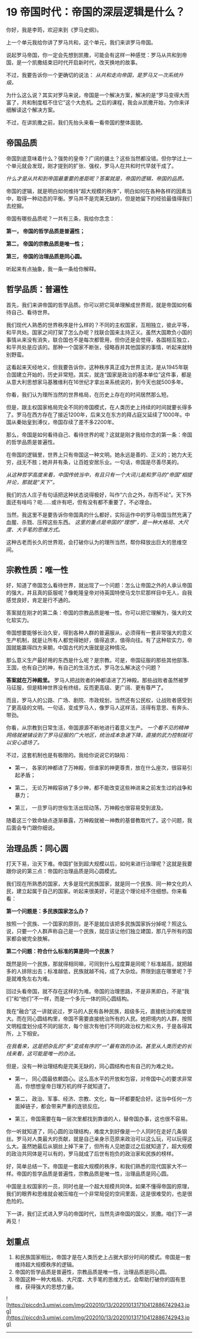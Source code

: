 # 19 帝国时代：帝国的深层逻辑是什么？

你好，我是李筠，欢迎来到《罗马史纲》。

上一个单元我给你讲了罗马共和，这个单元，我们来讲罗马帝国。

说起罗马帝国，你一定会先想到凯撒，可能会有这样一种感觉：罗马从共和到帝国，是一个凯撒结束旧时代开启新时代，改天换地的故事。

不过，我要告诉你一个更确切的说法： *从共和走向帝国，是罗马又一次系统升级。*

为什么这么说？其实对罗马来说，帝国是一个解决方案，解决的是“罗马变得大而富了，共和制度框不住它”这个大危机。之后的课程，我会从凯撒开始，为你来详细解读这个解决方案。

不过，在讲凯撒之前，我们先抬头来看一看帝国的整体面貌。

## 帝国品质

帝国到底意味着什么？强势的皇帝？广阔的疆土？这些当然都没错。但你学过上一个单元就会发现，刚才提到的扩张、强权，罗马人在共和时代早就干成了。

 *什么才是从共和到帝国最重要的差距呢？答案就是，帝国的逻辑，帝国的品质。*

帝国的逻辑，就是明白如何维持“超大规模的秩序”，明白如何在各种各样的因素当中，取得一种动态的平衡。罗马并不是完美无缺的，但是她留下的经验最值得我们去挖掘。

帝国有哪些品质呢？一共有三条，我给你念念：

 **第一， 帝国的哲学品质是普遍性；**

 **第二， 帝国的宗教品质是唯一性；**

 **第三， 帝国的治理品质是同心圆。**

听起来有点抽象，我一条一条给你解释。

## 哲学品质：普遍性

首先，我们来讲帝国的哲学品质。你可以把它简单理解成世界观，就是帝国如何看待自己、看待世界。

我们现代人熟悉的世界秩序是什么样的？不同的主权国家，互相独立，彼此平等，和平共处。国家之间打架了怎么办呢？找联合国来主持正义。虽然大国欺负小国的事情从来没有消失，联合国也不是每次都管用，但你还是会觉得，各国相互独立，和平共处是应该的。那种一个国家不断张，侵略吞并其他国家的事情，听起来就特别野蛮。

这看起来天经地义，但我要告诉你，这种秩序真正成为世界主流，是从1945年联合国建立开始的，历史非常短。其实，就连“国家是政治的基本单位”这件事，都是从意大利思想家马基雅维利在16世纪才拿出来系统说的，到今天也就500多年。

你看，我们认为理所当然的世界格局，在历史上存在的时间居然那么短。

但是，跟主权国家格局完全不同的帝国模式，在人类历史上持续的时间就要长得多了。罗马在西方存在了接近1200年，后来又在东方的拜占庭又延续了1000年。中国从秦始皇到溥仪，帝国存续了差不多2200年。

那么，帝国是如何看待自己、看待世界的呢？这就是刚才我给你念的第一条：帝国的哲学品质是普遍性。

在帝国的逻辑里，世界上只有帝国这一种文明。她永远是善的、正义的；她力大无穷，战无不胜；她井井有条，让百姓安居乐业。一句话，帝国是尽善尽美的。

 *从这种哲学高度来看，中国传统当中，有且只有一个大词儿能和罗马的“帝国”相提并论，那就是“天下”。*

我们的古人庄子有句话把这种状态说得极好，叫作“六合之外，存而不论”。天下外面还有啥吗？呃……或许有吧，但有没有都不重要了，不必理会。

当然，我这里不是要告诉你帝国真的什么都好，实际运作中的罗马帝国当然充满了血腥、杀戮、压榨这些东西。 *这里的重点是帝国的“理想”，是一种大格局、大尺度、大手笔的思维方式。*

这种古老而长久的世界观，会打破你认为的理所当然，帮你释放出巨大的思维空间。

## 宗教性质：唯一性

好，知道了帝国怎么看待世界，就出现了一个问题：怎么让帝国之外的人承认帝国的强大，并且真的臣服呢？像乾隆皇帝对待英国特使马戈尔尼那样目中无人，自我感觉良好，肯定是行不通的。

答案就在刚才的第二条：帝国的宗教品质是唯一性。你可以把它理解为，强大的文化软实力。

帝国想要能够长治久安，得到各种人群的普遍服从，必须得有一套非常强大的意义生产机制，就是让所有人都觉得她好，值得追求，值得向往。有了这种软实力，帝国就能赢得四方来朝，中国古代的大唐就是这种情况。

那么意义生产最好用的东西是什么呢？是宗教。可是，帝国征服的那些其他部落、王国，也有自己的神，有自己的生活方式，罗马怎么解决这个问题？

 **答案就在万神殿里。** 罗马人把战败者的神都请进了万神殿。那些战败者虽然被罗马征服，但是精神世界没有终结，反而更高级、更广阔、更有尊严了。

而且，罗马人的公路、广场、剧院、市政规划，当然还有公民权，让战败者感受到了更高级的文明。一句话，变成罗马人，像罗马人这样活，活得有意思、有奔头、带劲。

你看，从宗教到日常生活，帝国源源不断地进行着意义生产。 *一个看不见的精神网络就被铺设到了罗马征服的广大地区，统治成本急速下降，直接的武力控制就可以安心退场了。*

不过，这套机制也是有极限的。我给你说说它的缺陷：

* 第一， 各家的神都进了万神殿，但谁家的神更尊贵，放在什么座次，很容易引起矛盾；

* 第二， 无论万神殿容纳了多少神，都不能改变这些神进来之前发生过的战争和暴力；

* 第三， 一旦罗马的世俗生活出现动荡，万神殿也很容易受到波及。

随着这三个致命缺点逐渐暴露，万神殿就被一神教的基督教取代了。这个问题，我后面会专门跟你细说。

## 治理品质：同心圆

打天下易，治天下难。帝国扩张到超大规模以后，如何来进行治理呢？这就是我要跟你说的第三点：帝国的治理品质是同心圆模式。

我们现在所熟悉的国家，大多是现代民族国家，就是同一个民族、同一种文化的人民，建立起属于自己的国家。听起来很美好，可是这个理论经不住细想。你来看看：

 **第一个问题是：多民族国家怎么办？**

按照一个民族、一个国家的原则，是不是就应该把多民族国家拆分掉呢？照这么说，只要一个人群声称自己是一个民族，就应该让他们独立建国，那几乎所有的国家都会被完全肢解。

 **第二个问题：符合什么标准的算是同一个民族？**

既然是同一个民族，那就得相同嘛，可同到什么程度算是同呢？标准越高，就把越多的人排除出去；标准越低，民族就越不纯，成了大杂烩。界限到底在哪里呢？于是就难免左右为难。

回过头看帝国，就不存在这样的为难。帝国的治理思路，不是非黑即白，不是“我们”和“他们”不一样，而是一个多元一体的同心圆结构。

我在“融合”这一讲就说过，罗马的人民有各种民族，超级多元，直接统治的难度很大。而在同心圆结构里，帝国不需要直接统治所有的人民。她把境内的人群，按照文明程度划分成不同的层次，每个层次有他们不同的政治权力和义务，于是各得其所，上下相安。

 *在我看来，这是把杂乱的“多”变成有序的“一”最有效的办法。甚至从人类历史的长线来看，这可能是唯一的办法。*

但是，没有一种治理结构是完美无缺的，同心圆结构也有自己的为难之处。

* 第一， 同心圆最依赖圆心。这么高水平的开放和包容，对帝国中心的要求非常高，你想想皇帝日理万机的样子就知道了。

* 第二， 政治、军事、经济、宗教、文化，每一环都要配合好。这当中任何一方面掉链子，都会带来严重的连锁反应。

* 第三，帝国需要在每一层次里都找到靠谱的人，替帝国办事，这也很不容易。

你一听就知道了，同心圆的治理结构，难度大到好像是一个人同时在走好几条钢丝。罗马对人类最大的贡献，就是自己亲身示范原来政治可以这么玩，可以玩得这么大。虽然她最后从钢丝上掉下来了，但所有人见她耍过之后就知道了，超大规模的政治共同体是可以有的，罗马就成了后世有抱负的政治家和民族的榜样。

好，简单总结一下。帝国是一套超大规模的秩序，和我们熟悉的现代国家大不一样。帝国的哲学品质是普遍性，宗教品质是唯一性，治理品质是同心圆。

中国是主权国家的一员，同时也是一个超大规模共同体。如果不懂得帝国的原理，我们的眼界和思维就会被压缩在一个非常局促的空间里面，这是很难受的，也是很危险的。

下一讲，我们正式进入罗马的帝国时代，当然先讲帝国的国父，凯撒。咱们下一讲再见！

## 划重点

1. 和民族国家相比，帝国才是在人类历史上占据大部分时间的模式。帝国是一套维持超大规模秩序的逻辑。
2. 帝国的哲学品质是普遍性，宗教品质是唯一性，治理品质是同心圆。
3. 帝国这种一种大格局、大尺度、大手笔的思维方式，会帮助打破你的固有思维，获得强大的思想力量。


![https://piccdn3.umiwi.com/img/202010/13/202010131710412886742943.jpg](https://piccdn3.umiwi.com/img/202010/13/202010131710412886742943.jpg)

---
